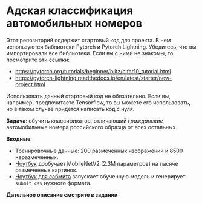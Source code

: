 # Адская классификация автомобильных номеров

Этот репозиторий содержит стартовый код для проекта. В нем используются библиотеки Pytorch и Pytorch Lightning. Убедитесь, что вы импортировали все библиотеки.
Если вы с ними не знакомы, то посмотрите эти ссылки:
* https://pytorch.org/tutorials/beginner/blitz/cifar10_tutorial.html
* https://pytorch-lightning.readthedocs.io/en/latest/starter/new-project.html

Использовать данный стартовый код не обязательно. Если вы, например, предпочитаете Tensorflow, то вы можете его использовать, но в таком случае придется написать код с нуля.

**Задача**: обучить классификатор, отличающий *гражданские* автомобильные номера российского образца от всех остальных

**Вводные**: 
* Тренировочные данные: 200 размеченных изображений и 8500 неразмеченных.
* [Ноутбук](https://github.com/yandexdataschool/crowd_course/blob/main/Home_work_3_step_2024/train_basic_classifier.ipynb) дообучает MobileNetV2 (2.3М параметров) на тысяче размеченных картинок.
* [Ноутбук для сабмита](https://github.com/yandexdataschool/crowd_course/blob/main/Home_work_3_step_2024/submit.ipynb) запускает обученную модель и генерирует `submit.csv` нужного формата.

**Дательное описание смотрите в задании**
